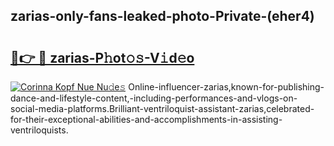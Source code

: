## zarias-only-fans​-leaked-photo​-Private-(eher4)


# <h2><a href="https://mediaupload.pro?title=zarias&ref=git">🔗👉 🔴 zarias-P𝚑ot𝚘𝚜-V𝚒d𝚎o</a></h2>

[![Corinna Kopf Nue Nu𝚍e𝚜](https://i.imgur.com/0qMVB7G.gif)](https://mediaupload.pro?title=zarias&ref=git)
Online-influencer-zarias,known-for-publishing-dance-and-lifestyle-content,-including-performances-and-vlogs-on-social-media-platforms.Brilliant-ventriloquist-assistant-zarias,celebrated-for-their-exceptional-abilities-and-accomplishments-in-assisting-ventriloquists.  